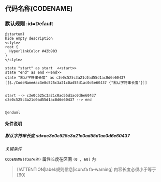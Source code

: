 ## 代码名称(CODENAME) <!-- {docsify-ignore-all} -->

   

### 默认规则 :id=Default

```plantuml
@startuml
hide empty description
<style>
root {
  HyperlinkColor #42b983
}
</style>

state "start" as start  <<start>>
state "end" as end <<end>>
state "默认字符串长度" as c3e0c525c3a21c0ad55d1ac0d6e60437 [[$./CodeName#ac3e0c525c3a21c0ad55d1ac0d6e60437 {"默认字符串长度"}]]


start --> c3e0c525c3a21c0ad55d1ac0d6e60437 
c3e0c525c3a21c0ad55d1ac0d6e60437 --> end 


@enduml
```

#### 条件说明

##### 默认字符串长度 :id=ac3e0c525c3a21c0ad55d1ac0d6e60437


*关键条件*


`CODENAME(代码名称)` 属性长度在区间 `(0 , 60]` 内

> [!ATTENTION|label:规则信息|icon:fa fa-warning]
> 内容长度必须小于等于[60]







